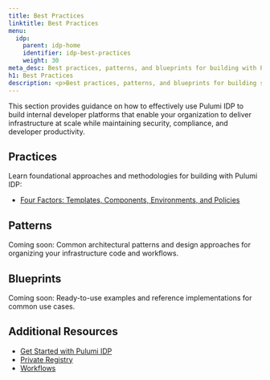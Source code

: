 ```yaml
---
title: Best Practices
linktitle: Best Practices
menu:
  idp:
    parent: idp-home
    identifier: idp-best-practices
    weight: 30
meta_desc: Best practices, patterns, and blueprints for building with Pulumi IDP
h1: Best Practices
description: <p>Best practices, patterns, and blueprints for building secure, scalable, and flexible developer workflows with Pulumi IDP.</p>
---
```


This section provides guidance on how to effectively use Pulumi IDP to build internal developer platforms that enable your organization to deliver infrastructure at scale while maintaining security, compliance, and developer productivity.

## Practices

Learn foundational approaches and methodologies for building with Pulumi IDP:

- [Four Factors: Templates, Components, Environments, and Policies](/docs/idp/best-practices/four-factors)

## Patterns

Coming soon: Common architectural patterns and design approaches for organizing your infrastructure code and workflows.

## Blueprints

Coming soon: Ready-to-use examples and reference implementations for common use cases.

## Additional Resources

- [Get Started with Pulumi IDP](/docs/idp/get-started)
- [Private Registry](/docs/idp/get-started/private-registry)
- [Workflows](/docs/idp/get-started/workflows)
